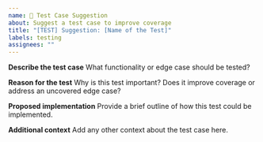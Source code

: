 ```yaml
---
name: 🧪 Test Case Suggestion
about: Suggest a test case to improve coverage
title: "[TEST] Suggestion: [Name of the Test]"
labels: testing
assignees: ""
---
```


**Describe the test case** What functionality or edge case should be tested?

**Reason for the test** Why is this test important? Does it improve coverage or
address an uncovered edge case?

**Proposed implementation** Provide a brief outline of how this test could be
implemented.

**Additional context** Add any other context about the test case here.
